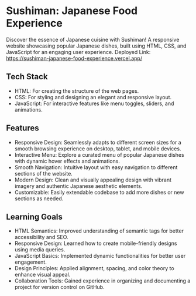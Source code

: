 
# Sushiman: Japanese Food Experience


Discover the essence of Japanese cuisine with Sushiman! A responsive website showcasing popular Japanese dishes, built using HTML, CSS, and JavaScript for an engaging user experience.
Deployed Link: https://sushiman-japanese-food-experience.vercel.app/
## Tech Stack

- HTML: For creating the structure of the web pages.
- CSS: For styling and designing an elegant and responsive layout.
- JavaScript: For interactive features like menu toggles, sliders, and animations.


## Features
- Responsive Design: Seamlessly adapts to different screen sizes for a smooth browsing experience on desktop, tablet, and mobile devices.
- Interactive Menu: Explore a curated menu of popular Japanese dishes with dynamic hover effects and animations.
- Smooth Navigation: Intuitive layout with easy navigation to different sections of the website.
- Modern Design: Clean and visually appealing design with vibrant imagery and authentic Japanese aesthetic elements.
- Customizable: Easily extendable codebase to add more dishes or new sections as needed.


## Learning Goals

- HTML Semantics: Improved understanding of semantic tags for better accessibility and SEO.
- Responsive Design: Learned how to create mobile-friendly designs using media queries.
- JavaScript Basics: Implemented dynamic functionalities for better user engagement.
- Design Principles: Applied alignment, spacing, and color theory to enhance visual appeal.
- Collaboration Tools: Gained experience in organizing and documenting a project for version control on GitHub.

